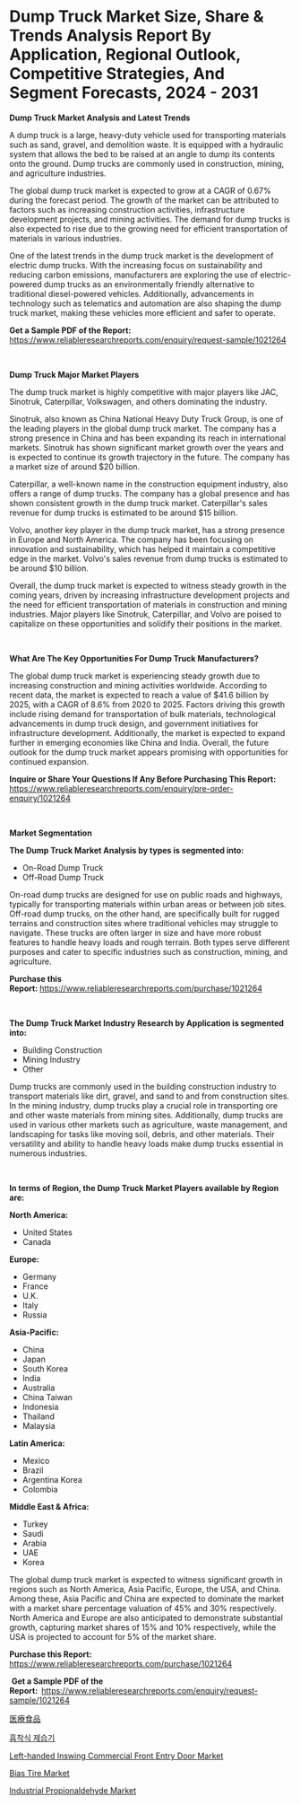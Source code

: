 <p><h1>Dump Truck Market Size, Share & Trends Analysis Report By Application, Regional Outlook, Competitive Strategies, And Segment Forecasts, 2024 - 2031</h1></p><p><strong>Dump Truck Market Analysis and Latest Trends</strong></p>
<p><p>A dump truck is a large, heavy-duty vehicle used for transporting materials such as sand, gravel, and demolition waste. It is equipped with a hydraulic system that allows the bed to be raised at an angle to dump its contents onto the ground. Dump trucks are commonly used in construction, mining, and agriculture industries.</p><p>The global dump truck market is expected to grow at a CAGR of 0.67% during the forecast period. The growth of the market can be attributed to factors such as increasing construction activities, infrastructure development projects, and mining activities. The demand for dump trucks is also expected to rise due to the growing need for efficient transportation of materials in various industries.</p><p>One of the latest trends in the dump truck market is the development of electric dump trucks. With the increasing focus on sustainability and reducing carbon emissions, manufacturers are exploring the use of electric-powered dump trucks as an environmentally friendly alternative to traditional diesel-powered vehicles. Additionally, advancements in technology such as telematics and automation are also shaping the dump truck market, making these vehicles more efficient and safer to operate.</p></p>
<p><strong>Get a Sample PDF of the Report:&nbsp;</strong> <a href="https://www.reliableresearchreports.com/enquiry/request-sample/1021264">https://www.reliableresearchreports.com/enquiry/request-sample/1021264</a></p>
<p>&nbsp;</p>
<p><strong>Dump Truck Major Market Players</strong></p>
<p><p>The dump truck market is highly competitive with major players like JAC, Sinotruk, Caterpillar, Volkswagen, and others dominating the industry. </p><p>Sinotruk, also known as China National Heavy Duty Truck Group, is one of the leading players in the global dump truck market. The company has a strong presence in China and has been expanding its reach in international markets. Sinotruk has shown significant market growth over the years and is expected to continue its growth trajectory in the future. The company has a market size of around $20 billion.</p><p>Caterpillar, a well-known name in the construction equipment industry, also offers a range of dump trucks. The company has a global presence and has shown consistent growth in the dump truck market. Caterpillar's sales revenue for dump trucks is estimated to be around $15 billion.</p><p>Volvo, another key player in the dump truck market, has a strong presence in Europe and North America. The company has been focusing on innovation and sustainability, which has helped it maintain a competitive edge in the market. Volvo's sales revenue from dump trucks is estimated to be around $10 billion.</p><p>Overall, the dump truck market is expected to witness steady growth in the coming years, driven by increasing infrastructure development projects and the need for efficient transportation of materials in construction and mining industries. Major players like Sinotruk, Caterpillar, and Volvo are poised to capitalize on these opportunities and solidify their positions in the market.</p></p>
<p>&nbsp;</p>
<p><strong>What Are The Key Opportunities For Dump Truck Manufacturers?</strong></p>
<p><p>The global dump truck market is experiencing steady growth due to increasing construction and mining activities worldwide. According to recent data, the market is expected to reach a value of $41.6 billion by 2025, with a CAGR of 8.6% from 2020 to 2025. Factors driving this growth include rising demand for transportation of bulk materials, technological advancements in dump truck design, and government initiatives for infrastructure development. Additionally, the market is expected to expand further in emerging economies like China and India. Overall, the future outlook for the dump truck market appears promising with opportunities for continued expansion.</p></p>
<p><strong>Inquire or Share Your Questions If Any Before Purchasing This Report:</strong> <a href="https://www.reliableresearchreports.com/enquiry/pre-order-enquiry/1021264">https://www.reliableresearchreports.com/enquiry/pre-order-enquiry/1021264</a></p>
<p>&nbsp;</p>
<p><strong>Market Segmentation</strong></p>
<p><strong>The Dump Truck Market Analysis by types is segmented into:</strong></p>
<p><ul><li>On-Road Dump Truck</li><li>Off-Road Dump Truck</li></ul></p>
<p><p>On-road dump trucks are designed for use on public roads and highways, typically for transporting materials within urban areas or between job sites. Off-road dump trucks, on the other hand, are specifically built for rugged terrains and construction sites where traditional vehicles may struggle to navigate. These trucks are often larger in size and have more robust features to handle heavy loads and rough terrain. Both types serve different purposes and cater to specific industries such as construction, mining, and agriculture.</p></p>
<p><strong>Purchase this Report:&nbsp;</strong><a href="https://www.reliableresearchreports.com/purchase/1021264">https://www.reliableresearchreports.com/purchase/1021264</a></p>
<p>&nbsp;</p>
<p><strong>The Dump Truck Market Industry Research by Application is segmented into:</strong></p>
<p><ul><li>Building Construction</li><li>Mining Industry</li><li>Other</li></ul></p>
<p><p>Dump trucks are commonly used in the building construction industry to transport materials like dirt, gravel, and sand to and from construction sites. In the mining industry, dump trucks play a crucial role in transporting ore and other waste materials from mining sites. Additionally, dump trucks are used in various other markets such as agriculture, waste management, and landscaping for tasks like moving soil, debris, and other materials. Their versatility and ability to handle heavy loads make dump trucks essential in numerous industries.</p></p>
<p>&nbsp;</p>
<p><strong>In terms of Region, the Dump Truck Market Players available by Region are:</strong></p>
<p>
    <p> <strong> North America: </strong>
        <ul>
            <li>United States</li>
            <li>Canada</li>
        </ul>
        </p> 
    <p> <strong> Europe: </strong>
        <ul>
            <li>Germany</li>
            <li>France</li>
            <li>U.K.</li>
            <li>Italy</li>
            <li>Russia</li>
        </ul>
        </p> 
    <p> <strong> Asia-Pacific: </strong>
        <ul>
            <li>China</li>
            <li>Japan</li>
            <li>South Korea</li>
            <li>India</li>
            <li>Australia</li>
            <li>China Taiwan</li>
            <li>Indonesia</li>
            <li>Thailand</li>
            <li>Malaysia</li>
        </ul>
        </p> 
    <p> <strong> Latin America: </strong>
        <ul>
            <li>Mexico</li>
            <li>Brazil</li>
            <li>Argentina Korea</li>
            <li>Colombia</li>
        </ul>
        </p> 
    <p> <strong> Middle East & Africa: </strong>
        <ul>
            <li>Turkey</li>
            <li>Saudi</li>
            <li>Arabia</li>
            <li>UAE</li>
            <li>Korea</li>
        </ul>
    </p>
    </p>
<p><p>The global dump truck market is expected to witness significant growth in regions such as North America, Asia Pacific, Europe, the USA, and China. Among these, Asia Pacific and China are expected to dominate the market with a market share percentage valuation of 45% and 30% respectively. North America and Europe are also anticipated to demonstrate substantial growth, capturing market shares of 15% and 10% respectively, while the USA is projected to account for 5% of the market share.</p></p>
<p><strong>Purchase this Report: </strong><a href="https://www.reliableresearchreports.com/purchase/1021264">https://www.reliableresearchreports.com/purchase/1021264</a></p>
<p>&nbsp;<strong>Get a Sample PDF of the Report:&nbsp;&nbsp;</strong><a href="https://www.reliableresearchreports.com/enquiry/request-sample/1021264">https://www.reliableresearchreports.com/enquiry/request-sample/1021264</a></p>
<p><strong></strong></p>
<p><p><a href="https://medium.com/@noreneward2023/%E5%8C%BB%E7%99%82%E9%A3%9F%E5%93%81%E5%B8%82%E5%A0%B4-2031%E5%B9%B4%E3%81%BE%E3%81%A7%E3%81%AE%E3%83%88%E3%83%AC%E3%83%B3%E3%83%89-%E4%BA%88%E6%B8%AC-%E7%AB%B6%E4%BA%89%E5%88%86%E6%9E%90-1ec012c03bbe">医療食品</a></p><p><a href="https://medium.com/@boydsmitham726/%EC%A0%9C%EC%8A%B5%EC%A0%9C%EC%8A%B5%EA%B8%B0-%EC%8B%9C%EC%9E%A5-%EC%A1%B0%EC%82%AC-%EB%B3%B4%EA%B3%A0%EC%84%9C-%EA%B7%B8-%EC%97%AD%EC%82%AC-%EB%B0%8F-2024%EB%85%84%EB%B6%80%ED%84%B0-2031%EB%85%84%EA%B9%8C%EC%A7%80%EC%9D%98-%EC%98%88%EC%B8%A1-49c45d3f8324">흡착식 제습기</a></p><p><a href="https://view.publitas.com/reportprime-1/left-handed-inswing-commercial-front-entry-door-market-insights-market-players-and-forecast-till-2030/">Left-handed Inswing Commercial Front Entry Door Market</a></p><p><a href="https://github.com/nicoletavirag/Market-Research-Report-List-2/blob/main/bias-tire-market.md">Bias Tire Market</a></p><p><a href="https://sudsy-motorcycle-bbc.notion.site/Industrial-Propionaldehyde-Market-Offers-Provide-Insightful-Data-for-the-Time-Period-from-2024-to-20-1a468df086f24576a658b119d7aa722e">Industrial Propionaldehyde Market</a></p></p>